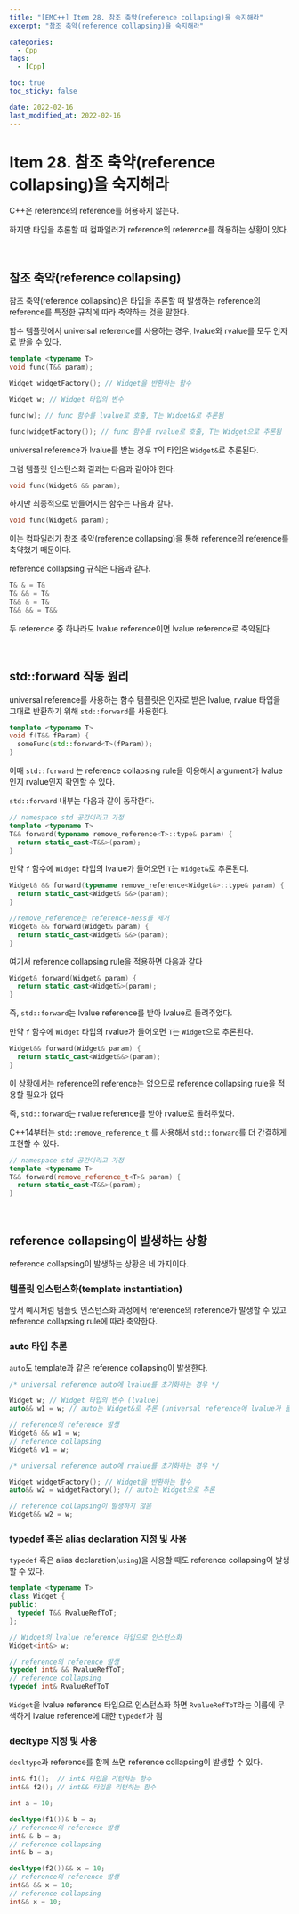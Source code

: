 ```yaml
---
title: "[EMC++] Item 28. 참조 축약(reference collapsing)을 숙지해라"
excerpt: "참조 축약(reference collapsing)을 숙지해라"

categories:
  - Cpp
tags:
  - [Cpp]

toc: true
toc_sticky: false

date: 2022-02-16
last_modified_at: 2022-02-16
---
```


# Item 28. 참조 축약(reference collapsing)을 숙지해라

C++은 reference의 reference를 허용하지 않는다.

하지만 타입을 추론할 때 컴파일러가 reference의 reference를 허용하는 상황이 있다.

<br>

## 참조 축약(reference collapsing)

참조 축약(reference collapsing)은 타입을 추론할 때 발생하는 reference의 reference를 특정한 규칙에 따라 축약하는 것을 말한다.

함수 템플릿에서 universal reference를 사용하는 경우, lvalue와 rvalue를 모두 인자로 받을 수 있다.

```cpp
template <typename T>
void func(T&& param);

Widget widgetFactory(); // Widget을 반환하는 함수

Widget w; // Widget 타입의 변수

func(w); // func 함수를 lvalue로 호출, T는 Widget&로 추론됨

func(widgetFactory()); // func 함수를 rvalue로 호출, T는 Widget으로 추론됨
```

universal reference가 lvalue를 받는 경우 `T`의 타입은 `Widget&`로 추론된다.

그럼 템플릿 인스턴스화 결과는 다음과 같아야 한다.

```cpp
void func(Widget& && param);
```

 하지만 최종적으로 만들어지는 함수는 다음과 같다.

```cpp
void func(Widget& param);
```

이는 컴파일러가 참조 축약(reference collapsing)을 통해 reference의 reference를 축약했기 때문이다.

reference collapsing 규칙은 다음과 같다.

```cpp
T& & = T&
T& && = T&
T&& & = T&
T&& && = T&&
```

두 reference 중 하나라도 lvalue reference이면 lvalue reference로 축약된다.

<br>

## std::forward 작동 원리

universal reference를 사용하는 함수 템플릿은 인자로 받은 lvalue, rvalue 타입을 그대로 반환하기 위해 `std::forward`를 사용한다.

```cpp
template <typename T>
void f(T&& fParam) {
  someFunc(std::forward<T>(fParam));
}
```

이때 `std::forward` 는 reference collapsing rule을 이용해서 argument가 lvalue인지 rvalue인지 확인할 수 있다.

`std::forward` 내부는 다음과 같이 동작한다.

```cpp
// namespace std 공간이라고 가정
template <typename T>
T&& forward(typename remove_reference<T>::type& param) {
  return static_cast<T&&>(param);
}
```

만약 `f` 함수에 `Widget` 타입의 lvalue가 들어오면 `T`는 `Widget&`로 추론된다.

```cpp
Widget& && forward(typename remove_reference<Widget&>::type& param) {
  return static_cast<Widget& &&>(param);
}

//remove_reference는 reference-ness를 제거
Widget& && forward(Widget& param) {
  return static_cast<Widget& &&>(param);
}
```

여기서 reference collapsing rule을 적용하면 다음과 같다

```cpp
Widget& forward(Widget& param) {
  return static_cast<Widget&>(param);
}
```

즉, `std::forward`는 lvalue reference를 받아 lvalue로 돌려주었다.

만약 `f` 함수에 `Widget` 타입의 rvalue가 들어오면 `T`는 `Widget`으로 추론된다.

```cpp
Widget&& forward(Widget& param) {
  return static_cast<Widget&&>(param);
}
```

이 상황에서는 reference의 reference는 없으므로 reference collapsing rule을 적용할 필요가 없다

즉, `std::forward`는 rvalue reference를 받아 rvalue로 돌려주었다.

C++14부터는 `std::remove_reference_t` 를 사용해서 `std::forward`를 더 간결하게 표현할 수 있다.

```cpp
// namespace std 공간이라고 가정
template <typename T>
T&& forward(remove_reference_t<T>& param) {
  return static_cast<T&&>(param);
}
```

<br>

## reference collapsing이 발생하는 상황

reference collapsing이 발생하는 상황은 네 가지이다.

### 템플릿 인스턴스화(template instantiation)

앞서 예시처럼 템플릿 인스턴스화 과정에서 reference의 reference가 발생할 수 있고 reference collapsing rule에 따라 축약한다.

### auto 타입 추론

`auto`도 template과 같은 reference collapsing이 발생한다.

```cpp
/* universal reference auto에 lvalue를 초기화하는 경우 */

Widget w; // Widget 타입의 변수 (lvalue)
auto&& w1 = w; // auto는 Widget&로 추론 (universal reference에 lvalue가 들어온 경우)

// reference의 reference 발생
Widget& && w1 = w; 
// reference collapsing
Widget& w1 = w;
```

```cpp
/* universal reference auto에 rvalue를 초기화하는 경우 */

Widget widgetFactory(); // Widget을 반환하는 함수
auto&& w2 = widgetFactory(); // auto는 Widget으로 추론

// reference collapsing이 발생하지 않음
Widget&& w2 = w;
```

### typedef 혹은 alias declaration 지정 및 사용

`typedef` 혹은 alias declaration(`using`)을 사용할 때도 reference collapsing이 발생할 수 있다.

```cpp
template <typename T>
class Widget {
public:
  typedef T&& RvalueRefToT;
};

// Widget의 lvalue reference 타입으로 인스턴스화
Widget<int&> w;

// reference의 reference 발생
typedef int& && RvalueRefToT;
// reference collapsing
typedef int& RvalueRefToT
```

`Widget`을 lvalue reference 타입으로 인스턴스화 하면 `RvalueRefToT`라는 이름에 무색하게 lvalue reference에 대한 `typedef`가 됨

### decltype 지정 및 사용

`decltype`과 reference를 함께 쓰면 reference collapsing이 발생할 수 있다.

```cpp
int& f1();  // int& 타입을 리턴하는 함수
int&& f2(); // int&& 타입을 리턴하는 함수

int a = 10;

decltype(f1())& b = a;
// reference의 reference 발생
int& & b = a;
// reference collapsing
int& b = a;

decltype(f2())&& x = 10;
// reference의 reference 발생
int&& && x = 10;
// reference collapsing
int&& x = 10;
```

<br>